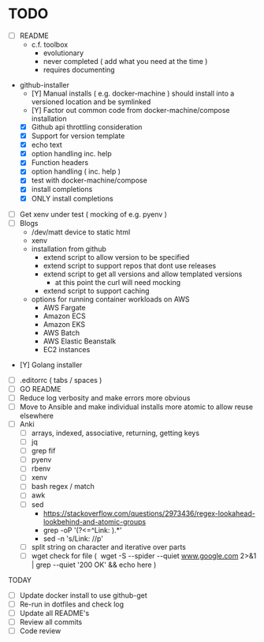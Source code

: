 # TODO

- [ ] README
  - c.f. toolbox
    - evolutionary
    - never completed ( add what you need at the time )
    - requires documenting
- github-installer
  - [Y] Manual installs ( e.g. docker-machine ) should install into a versioned location and be symlinked
  - [Y] Factor out common code from docker-machine/compose installation
  - [X] Github api throttling consideration
  - [X] Support for version template
  - [X] echo text
  - [X] option handling inc. help
  - [X] Function headers
  - [X] option handling ( inc. help )
  - [X] test with docker-machine/compose
  - [X] install completions
  - [X] ONLY install completions
- [ ] Get xenv under test ( mocking of e.g. pyenv )
- [ ] Blogs
  - /dev/matt device to static html
  - xenv
  - installation from github
    - extend script to allow version to be specified
    - extend script to support repos that dont use releases
    - extend script to get all versions and allow templated versions
      - at this point the curl will need mocking
    - extend script to support caching
  - options for running container workloads on AWS
    - AWS Fargate
    - Amazon ECS
    - Amazon EKS
    - AWS Batch
    - AWS Elastic Beanstalk
    - EC2 instances
- [Y] Golang installer
- [ ] .editorrc ( tabs / spaces )
- [ ] GO README
- [ ] Reduce log verbosity and make errors more obvious
- [ ] Move to Ansible and make individual installs more atomic to allow reuse elsewhere
- [ ] Anki
  - [ ] arrays, indexed, associative, returning, getting keys
  - [ ] jq
  - [ ] grep fif
  - [ ] pyenv
  - [ ] rbenv
  - [ ] xenv
  - [ ] bash regex / match
  - [ ] awk
  - [ ] sed
    - https://stackoverflow.com/questions/2973436/regex-lookahead-lookbehind-and-atomic-groups
    - grep -oP '(?<=^Link: ).*'
    - sed -n 's/Link: //p'
  - [ ] split string on character and iterative over parts
  - [ ] wget check for file (  wget -S --spider --quiet  www.google.com 2>&1 | grep --quiet '200 OK' && echo here )

TODAY
- [ ] Update docker install to use github-get
- [ ] Re-run in dotfiles and check log
- [ ] Update all README's
- [ ] Review all commits
- [ ] Code review
